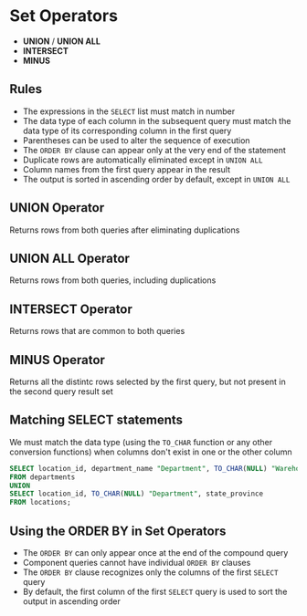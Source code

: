 # Set Operators
* **UNION** / **UNION ALL**
* **INTERSECT**
* **MINUS**

## Rules
* The expressions in the `SELECT` list must match in number
* The data type of each column in the subsequent query must match the data type of its corresponding column in the first query
* Parentheses can be used to alter the sequence of execution
* The `ORDER BY` clause can appear only at the very end of the statement
* Duplicate rows are automatically eliminated except in `UNION ALL`
* Column names from the first query appear in the result
* The output is sorted in ascending order by default, except in `UNION ALL`

## UNION Operator
Returns rows from both queries after eliminating duplications

## UNION ALL Operator
Returns rows from both queries, including duplications

## INTERSECT Operator
Returns rows that are common to both queries 

## MINUS Operator
Returns all the distintc rows selected by the first query, but not present in the second query result set

## Matching SELECT statements
We must match the data type (using the `TO_CHAR` function or any other conversion functions) when columns don't exist in one or the other column

```sql
SELECT location_id, department_name "Department", TO_CHAR(NULL) "Warehouse location"
FROM departments
UNION
SELECT location_id, TO_CHAR(NULL) "Department", state_province
FROM locations;
```

## Using the ORDER BY in Set Operators
* The `ORDER BY` can only appear once at the end of the compound query
* Component queries cannot have individual `ORDER BY` clauses
* The `ORDER BY` clause recognizes only the columns of the first `SELECT` query
* By default, the first column of the first `SELECT` query is used to sort the output in ascending order
